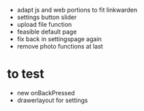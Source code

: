 - adapt js and web portions to fit linkwarden
- settings button slider
- upload file function
- feasible default page
- fix back in settingspage again
- remove photo functions at last

# to test
- new onBackPressed
- drawerlayout for settings